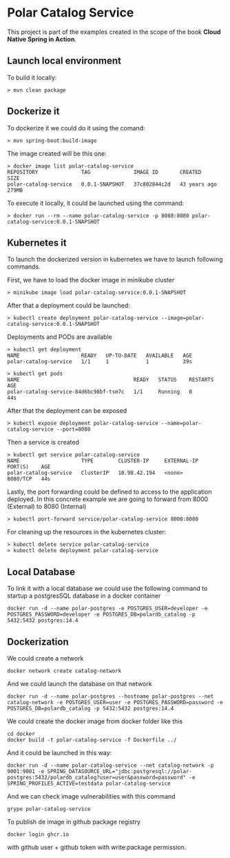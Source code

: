 # Polar Catalog Service

This project is part of the examples created in the scope of the book **Cloud Native Spring in Action**.

## Launch local environment

To build it locally:

```shell
> mvn clean package
```

## Dockerize it

To dockerize it we could do it using the comand:

```shell
> mvn spring-boot:build-image 
```

The image created will be this one:

```shell
> docker image list polar-catalog-service
REPOSITORY              TAG              IMAGE ID       CREATED        SIZE
polar-catalog-service   0.0.1-SNAPSHOT   37c802844c2d   43 years ago   279MB
```

To execute it locally, it could be launched using the command:

```shell
> docker run --rm --name polar-catalog-service -p 8080:8080 polar-catalog-service:0.0.1-SNAPSHOT
```

## Kubernetes it

To launch the dockerized version in kubernetes we have to launch following commands.

First, we have to load the docker image in minikube cluster

```shell
> minikube image load polar-catalog-service:0.0.1-SNAPSHOT
```

After that a deployment could be launched:

```shell
> kubectl create deployment polar-catalog-service --image=polar-catalog-service:0.0.1-SNAPSHOT
```

Deployments and PODs are available

```shell
> kubectl get deployment
NAME                    READY   UP-TO-DATE   AVAILABLE   AGE
polar-catalog-service   1/1     1            1           39s

> kubectl get pods
NAME                                     READY   STATUS    RESTARTS   AGE
polar-catalog-service-84d6bc98bf-tsm7c   1/1     Running   0          44s
```

After that the deployment can be exposed

```shell
> kubectl expose deployment polar-catalog-service --name=polar-catalog-service --port=8080
```

Then a service is created

```shell
> kubectl get service polar-catalog-service
NAME                    TYPE        CLUSTER-IP     EXTERNAL-IP   PORT(S)    AGE
polar-catalog-service   ClusterIP   10.98.42.194   <none>        8080/TCP   44s
```

Lastly, the port forwarding could be defined to access to the application deployed. In this concrete example we are going to forward from 8000 (External)
to 8080 (Internal)

```shell
> kubectl port-forward service/polar-catalog-service 8000:8080
```

For cleaning up the resources in the kubernetes cluster:

```shell
> kubectl delete service polar-catalog-service
> kubectl delete deployment polar-catalog-service
```

## Local Database

To link it with a local database we could use the following command to startup a postgresSQL database in a docker container

```shell
docker run -d --name polar-postgres -e POSTGRES_USER=developer -e POSTGRES_PASSWORD=developer -e POSTGRES_DB=polardb_catalog -p 5432:5432 postgres:14.4
```

## Dockerization

We could create a network

```shell
docker network create catalog-network
```

And we could launch the database on that network

```shell
docker run -d --name polar-postgres --hostname polar-postgres --net catalog-network -e POSTGRES_USER=user -e POSTGRES_PASSWORD=password -e POSTGRES_DB=polardb_catalog -p 5432:5432 postgres:14.4
```

We could create the docker image from docker folder like this

```shell
cd docker
docker build -t polar-catalog-service -f Dockerfile ../
```

And it could be launched in this way:

```shell
docker run -d --name polar-catalog-service --net catalog-network -p 9001:9001 -e SPRING_DATASOURCE_URL="jdbc:postgresql://polar-postgres:5432/polardb_catalog?user=user&password=password" -e SPRING_PROFILES_ACTIVE=testdata polar-catalog-service
```
And we can check image vulnerabilities with this command

```shell
grype polar-catalog-service
```

To publish de image in github package registry

```shell
docker login ghcr.io
```

with github user +  github token with write:package permission.


